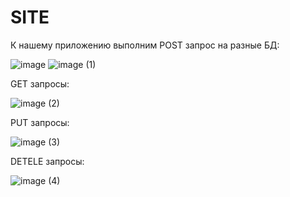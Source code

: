 # SITE

К нашему приложению выполним POST запрос на разные БД:

![image](https://github.com/user-attachments/assets/ca22ef69-fa6b-45c4-bdfc-43841c27b5e1)
![image (1)](https://github.com/user-attachments/assets/b1cd6bec-24e0-48bb-ab3a-ea27249d5031)



GET запросы:

![image (2)](https://github.com/user-attachments/assets/15ccccea-bfdd-4bf6-a05e-c35a8e8cf470)


PUT запросы:

![image (3)](https://github.com/user-attachments/assets/ee0699d3-b04a-447a-a78e-4d2ebdd173bd)


DETELE запросы:

![image (4)](https://github.com/user-attachments/assets/94a9d5bd-863f-4bf1-b21a-7b4ff2491e18)
